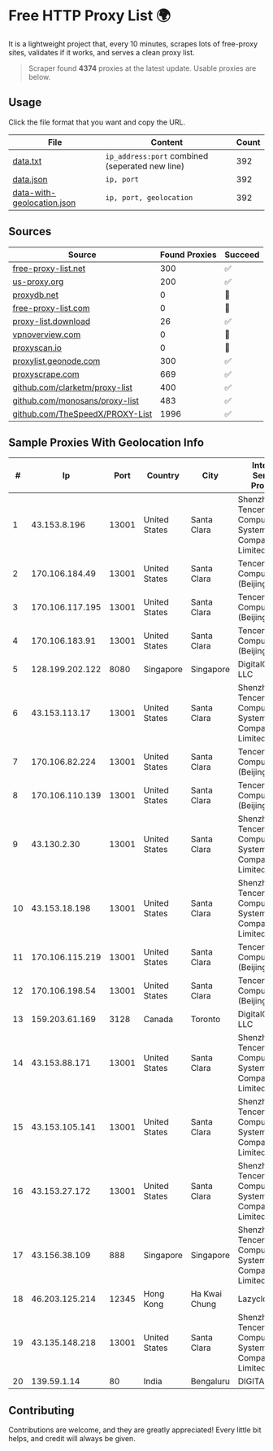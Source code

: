 
# Free HTTP Proxy List 🌍

It is a lightweight project that, every 10 minutes, scrapes lots of free-proxy sites, validates if it works, and serves a clean proxy list.


> Scraper found **4374** proxies at the latest update. Usable proxies are below.

## Usage

Click the file format that you want and copy the URL.


|File|Content|Count|
|----|-------|-----|
|[data.txt](https://raw.githubusercontent.com/themiralay/Proxy-List-World/master/data.txt)|`ip_address:port` combined (seperated new line)|392|
|[data.json](https://raw.githubusercontent.com/themiralay/Proxy-List-World/master/data.json)|`ip, port`|392|
|[data-with-geolocation.json](https://raw.githubusercontent.com/themiralay/Proxy-List-World/master/data-with-geolocation.json)|`ip, port, geolocation`|392|

## Sources

|Source|Found Proxies|Succeed|
|------|-------------|-------|
|[free-proxy-list.net](https://free-proxy-list.net)|300|✅|
|[us-proxy.org](https://www.us-proxy.org)|200|✅|
|[proxydb.net](http://proxydb.net)|0|🚫|
|[free-proxy-list.com](https://free-proxy-list.com/?page=&port=&type%5B%5D=http&type%5B%5D=https&up_time=0&search=Search)|0|🚫|
|[proxy-list.download](https://www.proxy-list.download/HTTP)|26|✅|
|[vpnoverview.com](https://vpnoverview.com/privacy/anonymous-browsing/free-proxy-servers)|0|🚫|
|[proxyscan.io](https://www.proxyscan.io)|0|🚫|
|[proxylist.geonode.com](https://proxylist.geonode.com/api/proxy-list?limit=300&page=1&sort_by=lastChecked&sort_type=desc&protocols=http,https)|300|✅|
|[proxyscrape.com](https://api.proxyscrape.com/v2/?request=displayproxies&protocol=http&timeout=10000&country=all&ssl=all&anonymity=all)|669|✅|
|[github.com/clarketm/proxy-list](https://raw.githubusercontent.com/clarketm/proxy-list/master/proxy-list-raw.txt)|400|✅|
|[github.com/monosans/proxy-list](https://raw.githubusercontent.com/monosans/proxy-list/main/proxies/http.txt)|483|✅|
|[github.com/TheSpeedX/PROXY-List](https://raw.githubusercontent.com/TheSpeedX/PROXY-List/master/http.txt)|1996|✅|


## Sample Proxies With Geolocation Info

|#|Ip|Port|Country|City|Internet Service Provider|
|-|--|----|-------|----|-------------------------|
|1|43.153.8.196|13001|United States|Santa Clara|Shenzhen Tencent Computer Systems Company Limited|
|2|170.106.184.49|13001|United States|Santa Clara|Tencent Cloud Computing (Beijing) Co|
|3|170.106.117.195|13001|United States|Santa Clara|Tencent Cloud Computing (Beijing) Co|
|4|170.106.183.91|13001|United States|Santa Clara|Tencent Cloud Computing (Beijing) Co|
|5|128.199.202.122|8080|Singapore|Singapore|DigitalOcean, LLC|
|6|43.153.113.17|13001|United States|Santa Clara|Shenzhen Tencent Computer Systems Company Limited|
|7|170.106.82.224|13001|United States|Santa Clara|Tencent Cloud Computing (Beijing) Co|
|8|170.106.110.139|13001|United States|Santa Clara|Tencent Cloud Computing (Beijing) Co|
|9|43.130.2.30|13001|United States|Santa Clara|Shenzhen Tencent Computer Systems Company Limited|
|10|43.153.18.198|13001|United States|Santa Clara|Shenzhen Tencent Computer Systems Company Limited|
|11|170.106.115.219|13001|United States|Santa Clara|Tencent Cloud Computing (Beijing) Co|
|12|170.106.198.54|13001|United States|Santa Clara|Tencent Cloud Computing (Beijing) Co|
|13|159.203.61.169|3128|Canada|Toronto|DigitalOcean, LLC|
|14|43.153.88.171|13001|United States|Santa Clara|Shenzhen Tencent Computer Systems Company Limited|
|15|43.153.105.141|13001|United States|Santa Clara|Shenzhen Tencent Computer Systems Company Limited|
|16|43.153.27.172|13001|United States|Santa Clara|Shenzhen Tencent Computer Systems Company Limited|
|17|43.156.38.109|888|Singapore|Singapore|Shenzhen Tencent Computer Systems Company Limited|
|18|46.203.125.214|12345|Hong Kong|Ha Kwai Chung|Lazycloud LTD|
|19|43.135.148.218|13001|United States|Santa Clara|Shenzhen Tencent Computer Systems Company Limited|
|20|139.59.1.14|80|India|Bengaluru|DIGITALOCEAN|



## Contributing

Contributions are welcome, and they are greatly appreciated! Every
little bit helps, and credit will always be given.

